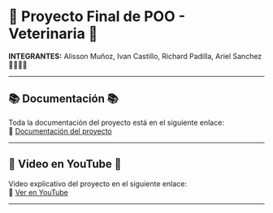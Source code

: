 # 🐾 Proyecto Final de POO - Veterinaria 🐾

**INTEGRANTES:** Alisson Muñoz, Ivan Castillo, Richard Padilla, Ariel Sanchez 👨‍👩‍👧‍👦

---

## 📚 Documentación 📚

Toda la documentación del proyecto está en el siguiente enlace:  
🔗 [Documentación del proyecto](https://epnecuador-my.sharepoint.com/:f:/g/personal/richard_padilla_epn_edu_ec/EqtsC8arBKJNvTB5bgMPd5IBUp3cqpY51sZFFVENUWY1OQ?e=3zoh2M)  

---

## 🎥 Video en YouTube 🎥

Video explicativo del proyecto en el siguiente enlace:  
🔗 [Ver en YouTube](https://youtu.be/HR-jB7QAqS0?si=FBz6q7FqMENhA1lB)  

---


